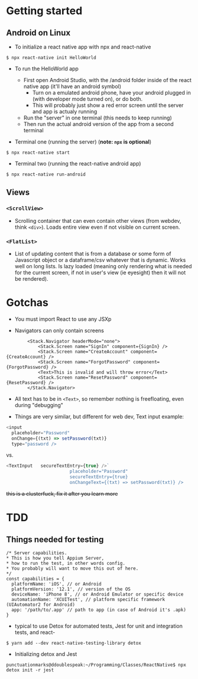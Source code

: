 # Getting started 
## Android on Linux

- To initialize a react native app with npx and react-native
```
$ npx react-native init HelloWorld
```

- To run the HelloWorld app
    - First open Android Studio, with the /android folder inside of the react native app (it'll have an android symbol)
        - Turn on a emulated android phone, have your android plugged in (with developer mode turned on), or do both.
        - This will probably just show a red error screen until the server and app is actualy running
    - Run the "server" in one terminal (this needs to keep running)
    - Then run the actual android version of the app from a second terminal 


- Terminal one (running the server) (__note: `npx` is optional__)
```
$ npx react-native start
```
- Terminal two (running the react-native android app)
```
$ npx react-native run-android
```

## Views

### `<ScrollView>`

- Scrolling container that can even contain other views (from webdev, think `<div>`). Loads entire view even if not visible on current screen. 


### `<FlatList>`

- List of updating content that is from a database or some form of Javascript object or a dataframe/csv whatever that is dynamic. Works well on long lists. Is lazy loaded (meaning only rendering what is needed for the current screen, if not in user's view (ie eyesight) then it will not be rendered). 

# Gotchas

- You must import React to use any JSXp

- Navigators can only contain screens
```JS
        <Stack.Navigator headerMode="none">
            <Stack.Screen name="SignIn" component={SignIn} />
            <Stack.Screen name="CreateAccount" component={CreateAccount} />
            <Stack.Screen name="ForgotPassword" component={ForgotPassword} />
            <Text>This is invalid and will throw error</Text>
            <Stack.Screen name="ResetPassword" component={ResetPassword} />
        </Stack.Navigator>

```

- All text has to be in `<Text>`, so remember nothing is freefloating, even during "debugging"

- Things are very similar, but different for web dev, 
Text input example:

```js
<input 
  placeholder="Password"
  onChange={(txt) => setPassword(txt)}
  type="password />
``` 
vs.
```js
<TextInput   secureTextEntry={true} />`
                        placeholder="Password"
                        secureTextEntry={true}
                        onChangeText={(txt) => setPassword(txt)} />
```































~~this is a clusterfuck, fix it after you learn more~~
# TDD 
## Things needed for testing
```JS
/* Server capabilities.
* This is how you tell Appium Server,
* how to run the test, in other words config.
* You probably will want to move this out of here.
*/
const capabilities = {
  platformName: 'iOS', // or Android
  platformVersion: '12.1', // version of the OS
  deviceName: 'iPhone 8', // or Android Emulator or specific device
  automationName: 'XCUITest', // platform specific framework (UIAutomator2 for Android)
  app: '/path/to/.app' // path to app (in case of Android it's .apk)
}
```

- typical to use Detox for automated tests, Jest for unit and integration tests, and react-

```
$ yarn add --dev react-native-testing-library detox

```

- Initializing detox and Jest
```
punctuationmarks@ddoublespeak:~/Programming/Classes/ReactNative$ npx detox init -r jest

```


